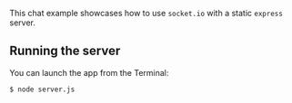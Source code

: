 This chat example showcases how to use `socket.io` with a static `express` server.

## Running the server

You can launch the app from the Terminal:

    $ node server.js
